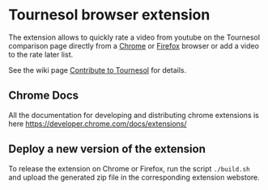 # Tournesol browser extension

The extension allows to quickly rate a video from youtube on the Tournesol comparison page directly from a [Chrome](https://chrome.google.com/webstore/detail/tournesol-extension/nidimbejmadpggdgooppinedbggeacla?hl=en) or [Firefox](https://addons.mozilla.org/en-US/firefox/addon/tournesol-extension/) browser or add a video to the rate later list.

See the wiki page [Contribute to Tournesol](https://wiki.tournesol.app/index.php/Contribute_to_Tournesol) for details.

## Chrome Docs

All the documentation for developing and distributing chrome extensions is here https://developer.chrome.com/docs/extensions/

## Deploy a new version of the extension

To release the extension on Chrome or Firefox, run the script `./build.sh` and upload the generated zip file in the corresponding extension webstore.
